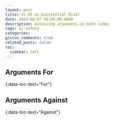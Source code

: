 ```yaml
---
layout: post
title: Is AI an Existential Risk?
date: 2023-08-07 00:00:00-0000
description: Assessing arguments on both sides
tags: ai-safety
categories: 
giscus_comments: true
related_posts: false
toc:
  sidebar: left
---
```

## Arguments For
{:data-toc-text="For"}

## Arguments Against
{:data-toc-text="Against"}